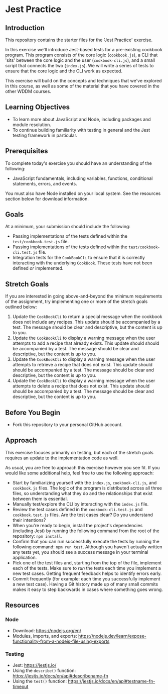 # Jest Practice

## Introduction
This repository contains the starter files for the 'Jest Practice' exercise.

In this exercise we'll introduce Jest-based tests for a pre-existing cookbook program. This program consists of the core logic (`cookbook.js`), a CLI that 'sits' between the core logic and the user (`cookbook-cli.js`), and a small script that connects the two (`index.js`). We will write a series of tests to ensure that the core logic and the CLI work as expected.

This exercise will build on the concepts and techniques that we've explored in this course, as well as some of the material that you have covered in the other WDDM courses.

## Learning Objectives
- To learn more about JavaScript and Node, including packages and module resolution.
- To continue building familiarity with testing in general and the Jest testing framework in particular.

## Prerequisites
To complete today's exercise you should have an understanding of the following:
- JavaScript fundamentals, including variables, functions, conditional statements, errors, and events.

You must also have Node installed on your local system. See the resources section below for download information.

## Goals
At a minimum, your submission should include the following:
- Passing implementations of the tests defined within the `test/cookbook.test.js` file.
- Passing implementations of the tests defined within the `test/cookbook-cli.test.js` file.
- Integration tests for the `CookBookCli` to ensure that it is correctly interacting with the underlying `CookBook`. These tests have not been defined _or_ implemented.

## Stretch Goals
If you are interested in going above-and-beyond the minimum requirements of the assignment, try implementing one or more of the stretch goals outlined below:

1. Update the `CookBookCli` to return a special message when the cookbook does not include any recipes. This update should be accompanied by a test. The message should be clear and descriptive, but the content is up to you.
2. Update the `CookBookCli` to display a warning message when the user attempts to add a recipe that already exists. This update should should be accompanied by a test. The message should be clear and descriptive, but the content is up to you.
2. Update the `CookBookCli` to display a warning message when the user attempts to retrieve a recipe that does not exist. This update should should be accompanied by a test. The message should be clear and descriptive, but the content is up to you.
2. Update the `CookBookCli` to display a warning message when the user attempts to delete a recipe that does not exist. This update should should be accompanied by a test. The message should be clear and descriptive, but the content is up to you.

## Before You Begin
- Fork this repository to your personal GitHub account.

## Approach
This exercise focuses primarily on testing, but each of the stretch goals requires an update to the implementation code as well.

As usual, you are free to approach this exercise however you see fit. If you would like some additional help, feel free to use the following approach:

- Start by familiarizing yourself with the `index.js`, `cookbook-cli.js`, and `cookbook.js` files. The logic of the program is distributed across all three files, so understanding what they do and the relationships that exist between them is essential.
- Manually test/explore the CLI by interacting with the `index.js` file.
- Review the test cases defined in the `cookbook-cli.test.js` and `cookbook.test.js` files. Are the test cases clear? Do you understand their intentions?
- When you're ready to begin, install the project's dependencies (including Jest) by running the following command from the root of the repository: `npm install`.
- Confirm that you can run successfully execute the tests by running the following command: `npm run test`. Although you haven't actually written any tests yet, you should see a success message in your terminal application.
- Pick one of the test files and, starting from the top of the file, implement each of the tests. Make sure to _run_ the tests each time you implement a new test cases. Getting frequent feedback helps to identify errors early.
- Commit frequently (for example: each time you successfully implement a new test case). Having a Git history made up of many small commits makes it easy to step backwards in cases where something goes wrong.

## Resources

### Node
- Download: https://nodejs.org/en/
- Modules, imports, and exports: https://nodejs.dev/learn/expose-functionality-from-a-nodejs-file-using-exports

### Testing
- Jest: https://jestjs.io/
- Using the `describe()` function: https://jestjs.io/docs/en/api#describename-fn
- Using the `test()` function: https://jestjs.io/docs/en/api#testname-fn-timeout
